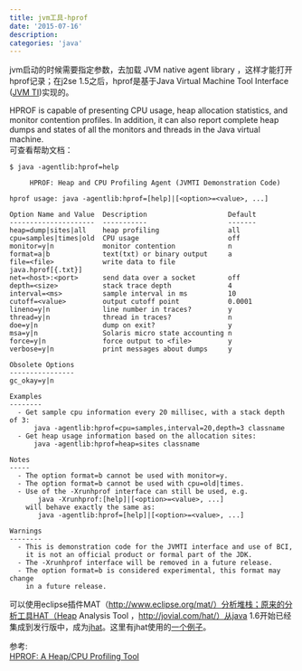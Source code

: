 ```yaml
---
title: jvm工具-hprof
date: '2015-07-16'
description:
categories: 'java'
---
```


jvm启动的时候需要指定参数，去加载 JVM native agent library ，这样才能打开hprof记录；在j2se 1.5之后，hprof是基于Java Virtual Machine Tool Interface ([JVM TI](http://docs.oracle.com/javase/7/docs/technotes/guides/jvmti/index.html))实现的。  

HPROF is capable of presenting CPU usage, heap allocation statistics, and monitor contention profiles.  In addition, it can also report complete heap dumps and states of all the monitors and threads in the Java virtual machine.   
可查看帮助文档：  

```
$ java -agentlib:hprof=help

     HPROF: Heap and CPU Profiling Agent (JVMTI Demonstration Code)

hprof usage: java -agentlib:hprof=[help]|[<option>=<value>, ...]

Option Name and Value  Description                    Default
---------------------  -----------                    -------
heap=dump|sites|all    heap profiling                 all
cpu=samples|times|old  CPU usage                      off
monitor=y|n            monitor contention             n
format=a|b             text(txt) or binary output     a
file=<file>            write data to file             java.hprof[{.txt}]
net=<host>:<port>      send data over a socket        off
depth=<size>           stack trace depth              4
interval=<ms>          sample interval in ms          10
cutoff=<value>         output cutoff point            0.0001
lineno=y|n             line number in traces?         y
thread=y|n             thread in traces?              n
doe=y|n                dump on exit?                  y
msa=y|n                Solaris micro state accounting n
force=y|n              force output to <file>         y
verbose=y|n            print messages about dumps     y

Obsolete Options
----------------
gc_okay=y|n

Examples
--------
  - Get sample cpu information every 20 millisec, with a stack depth of 3:
      java -agentlib:hprof=cpu=samples,interval=20,depth=3 classname
  - Get heap usage information based on the allocation sites:
      java -agentlib:hprof=heap=sites classname

Notes
-----
  - The option format=b cannot be used with monitor=y.
  - The option format=b cannot be used with cpu=old|times.
  - Use of the -Xrunhprof interface can still be used, e.g.
       java -Xrunhprof:[help]|[<option>=<value>, ...]
    will behave exactly the same as:
       java -agentlib:hprof=[help]|[<option>=<value>, ...]

Warnings
--------
  - This is demonstration code for the JVMTI interface and use of BCI,
    it is not an official product or formal part of the JDK.
  - The -Xrunhprof interface will be removed in a future release.
  - The option format=b is considered experimental, this format may change
    in a future release.
```


可以使用eclipse插件MAT（http://www.eclipse.org/mat/）分析堆栈；原来的分析工具HAT（Heap Analysis Tool ，http://jovial.com/hat/）从java 1.6开始已经集成到发行版中，成为[jhat](https://docs.oracle.com/javase/8/docs/technotes/tools/unix/jhat.html)。这里有jhat使用的[一个例子](http://zeroturnaround.com/rebellabs/the-6-built-in-jdk-tools-the-average-developer-should-learn-to-use-more/)。      

参考:  
[HPROF: A Heap/CPU Profiling Tool](http://docs.oracle.com/javase/7/docs/technotes/samples/hprof.html)  

